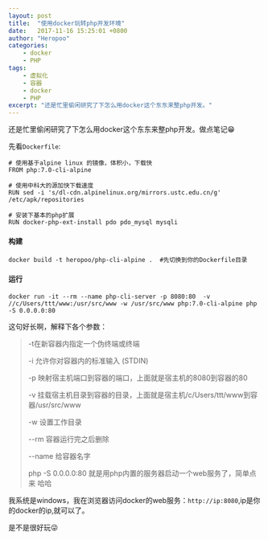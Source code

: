 ```yaml
---
layout: post
title:  "使用docker玩转php开发环境"
date:   2017-11-16 15:25:01 +0800
author: "Heropoo"
categories: 
    - docker
    - PHP
tags:
    - 虚拟化
    - 容器
    - docker
    - PHP
excerpt: "还是忙里偷闲研究了下怎么用docker这个东东来整php开发。"
---
```

还是忙里偷闲研究了下怎么用docker这个东东来整php开发。做点笔记😁

先看`Dockerfile`:
```
# 使用基于alpine linux 的镜像，体积小，下载快
FROM php:7.0-cli-alpine

# 使用中科大的源加快下载速度
RUN sed -i 's/dl-cdn.alpinelinux.org/mirrors.ustc.edu.cn/g' /etc/apk/repositories

# 安装下基本的php扩展
RUN docker-php-ext-install pdo pdo_mysql mysqli
```

#### 构建
```
docker build -t heropoo/php-cli-alpine .  #先切换到你的Dockerfile目录
```

#### 运行
```
docker run -it --rm --name php-cli-server -p 8080:80  -v //c/Users/ttt/www:/usr/src/www -w /usr/src/www php:7.0-cli-alpine php -S 0.0.0.0:80
```
这句好长啊，解释下各个参数：
>-t在新容器内指定一个伪终端或终端
>
>-i	允许你对容器内的标准输入 (STDIN) 
>
>-p 映射宿主机端口到容器的端口，上面就是宿主机的8080到容器的80
>
>-v 挂载宿主机目录到容器的目录，上面就是宿主机/c/Users/ttt/www到容器/usr/src/www	
>
>-w	设置工作目录
>
>--rm 容器运行完之后删除
>
>--name	给容器名字
>
>php -S 0.0.0.0:80 就是用php内置的服务器启动一个web服务了，简单点来 哈哈 

我系统是windows，我在浏览器访问docker的web服务：`http://ip:8080`,ip是你的docker的ip,就可以了。

是不是很好玩😜
